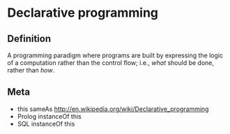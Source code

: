 # Declarative programming

## Definition
A programming paradigm where programs are built by expressing the logic of a computation rather than the control flow; i.e., *what* should be done, rather than *how*.

## Meta
* this sameAs http://en.wikipedia.org/wiki/Declarative_programming
* Prolog instanceOf this
* SQL instanceOf this
